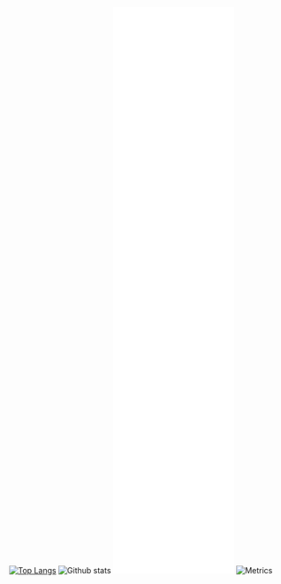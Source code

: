 <!--[![Top Langs](https://github-readme-stats.vercel.app/api/top-langs/?username=Kamikaze-420)](https://github.com/anuraghazra/github-readme-stats)-->
[![Top Langs](https://github-readme-stats.vercel.app/api/top-langs/?username=Kamikaze-420&layout=compact&theme=vision-friendly-dark)](https://github.com/anuraghazra/github-readme-stats)
![Github stats](https://github-readme-stats.vercel.app/api?username=Kamikaze-420&theme=highcontrast&show_icons=true&count_private=true)
![Metrics](/github-metrics.svg)
![Metrics](https://metrics.lecoq.io/?template=classic&base.hireable=true&languages=1&isocalendar=1&lines=1&stargazers=1&topics=1&habits=1&starlists=1&calendar=1&achievements=1&activity=1&traffic=1&base=header%2C%20activity%2C%20community%2C%20repositories%2C%20metadata&base.indepth=false&base.hireable=true&base.skip=false&isocalendar=false&isocalendar.duration=full-year&languages=false&languages.limit=8&languages.threshold=0%25&languages.other=true&languages.colors=github&languages.sections=most-used&languages.indepth=false&languages.analysis.timeout=15&languages.analysis.timeout.repositories=7.5&languages.categories=markup%2C%20programming&languages.recent.categories=markup%2C%20programming&languages.recent.load=300&languages.recent.days=14&stargazers=false&stargazers.charts=true&stargazers.charts.type=classic&stargazers.worldmap=false&stargazers.worldmap.sample=0&lines=false&lines.sections=base&lines.repositories.limit=4&lines.history.limit=1&topics=false&topics.mode=icons&topics.sort=activity&topics.limit=5&habits=false&habits.from=200&habits.days=14&habits.facts=true&habits.charts=true&habits.charts.type=classic&habits.trim=false&habits.languages.limit=8&habits.languages.threshold=0%25&starlists=false&starlists.limit=2&starlists.limit.repositories=2&starlists.languages=false&starlists.limit.languages=8&starlists.shuffle.repositories=true&calendar=false&calendar.limit=1&achievements=false&achievements.threshold=B&achievements.secrets=true&achievements.display=detailed&achievements.limit=0&activity=false&activity.limit=5&activity.load=300&activity.days=14&activity.visibility=all&activity.timestamps=false&activity.filter=all&traffic=false&config.timezone=America%2FLos_Angeles)

<!--
**Kamikaze-420/Kamikaze-420** is a ✨ _special_ ✨ repository because its `README.md` (this file) appears on your GitHub profile.

Here are some ideas to get you started:

- 🔭 I’m currently working on ...
- 🌱 I’m currently learning ...
- 👯 I’m looking to collaborate on ...
- 🤔 I’m looking for help with ...
- 💬 Ask me about ...
- 📫 How to reach me: ...
- 😄 Pronouns: ...
- ⚡ Fun fact: ...
-->
